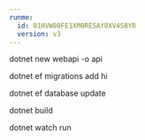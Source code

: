 ```yaml
---
runme:
  id: 01HVW80FE1XM0RESAY8XV4SBYR
  version: v3
---
```


dotnet new webapi -o api

dotnet ef migrations add hi

dotnet ef database update

dotnet build

dotnet watch run